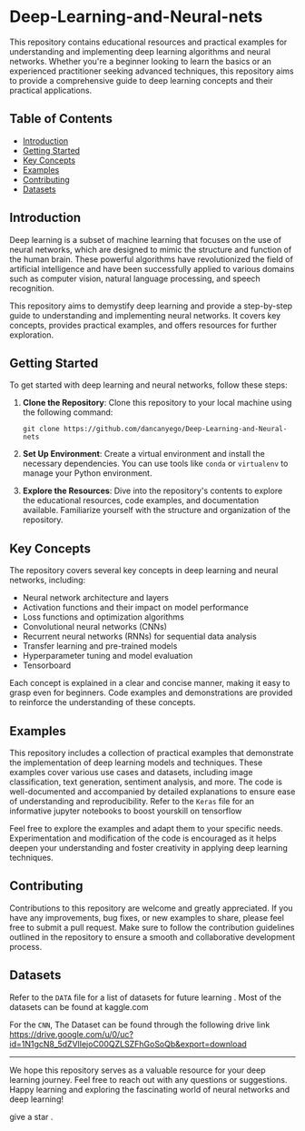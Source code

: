 # Deep-Learning-and-Neural-nets
This repository contains educational resources and practical examples for understanding and implementing deep learning algorithms and neural networks. Whether you're a beginner looking to learn the basics or an experienced practitioner seeking advanced techniques, this repository aims to provide a comprehensive guide to deep learning concepts and their practical applications.

## Table of Contents

- [Introduction](#introduction)
- [Getting Started](#getting-started)
- [Key Concepts](#key-concepts)
- [Examples](#examples)
- [Contributing](#contributing)
- [Datasets](#datasets)


## Introduction

Deep learning is a subset of machine learning that focuses on the use of neural networks, which are designed to mimic the structure and function of the human brain. These powerful algorithms have revolutionized the field of artificial intelligence and have been successfully applied to various domains such as computer vision, natural language processing, and speech recognition.

This repository aims to demystify deep learning and provide a step-by-step guide to understanding and implementing neural networks. It covers key concepts, provides practical examples, and offers resources for further exploration.

## Getting Started

To get started with deep learning and neural networks, follow these steps:

1. **Clone the Repository**: Clone this repository to your local machine using the following command:

   ```
   git clone https://github.com/dancanyego/Deep-Learning-and-Neural-nets
   ```

2. **Set Up Environment**: Create a virtual environment and install the necessary dependencies. You can use tools like `conda` or `virtualenv` to manage your Python environment.

4. **Explore the Resources**: Dive into the repository's contents to explore the educational resources, code examples, and documentation available. Familiarize yourself with the structure and organization of the repository.

## Key Concepts

The repository covers several key concepts in deep learning and neural networks, including:

- Neural network architecture and layers
- Activation functions and their impact on model performance
- Loss functions and optimization algorithms
- Convolutional neural networks (CNNs) 
- Recurrent neural networks (RNNs) for sequential data analysis
- Transfer learning and pre-trained models
- Hyperparameter tuning and model evaluation
- Tensorboard

Each concept is explained in a clear and concise manner, making it easy to grasp even for beginners. Code examples and demonstrations are provided to reinforce the understanding of these concepts.

## Examples

This repository includes a collection of practical examples that demonstrate the implementation of deep learning models and techniques. These examples cover various use cases and datasets, including image classification, text generation, sentiment analysis, and more. The code is well-documented and accompanied by detailed explanations to ensure ease of understanding and reproducibility.
Refer to the `Keras` file for an informative jupyter notebooks to boost yourskill on tensorflow

Feel free to explore the examples and adapt them to your specific needs. Experimentation and modification of the code is encouraged as it helps deepen your understanding and foster creativity in applying deep learning techniques.

## Contributing

Contributions to this repository are welcome and greatly appreciated. If you have any improvements, bug fixes, or new examples to share, please feel free to submit a pull request. Make sure to follow the contribution guidelines outlined in the repository to ensure a smooth and collaborative development process.

## Datasets

Refer to the `DATA` file for a list of datasets for future learning . Most of the datasets can be found at kaggle.com

For the `CNN`, The Dataset can be found through the following drive link https://drive.google.com/u/0/uc?id=1N1gcN8_5dZVlIejoC00QZLSZFhGoSoQb&export=download



---

We hope this repository serves as a valuable resource for your deep learning journey. Feel free to reach out with any questions or suggestions. Happy learning and exploring the fascinating world of neural networks and deep learning!

give a star . 
